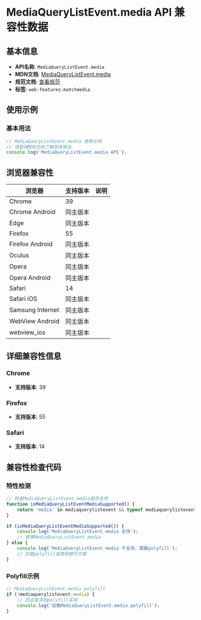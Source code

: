 # MediaQueryListEvent.media API 兼容性数据

## 基本信息

- **API名称**: `MediaQueryListEvent.media`
- **MDN文档**: [MediaQueryListEvent.media](https://developer.mozilla.org/docs/Web/API/MediaQueryListEvent/media)
- **规范文档**: [查看规范](https://drafts.csswg.org/cssom-view/#dom-mediaquerylistevent-media)
- **标签**: `web-features:matchmedia`

## 使用示例

### 基本用法

```javascript
// MediaQueryListEvent.media 使用示例
// 请查阅MDN文档了解具体用法
console.log('MediaQueryListEvent.media API');
```

## 浏览器兼容性

| 浏览器 | 支持版本 | 说明 |
|--------|----------|------|
| Chrome | 39 |  |
| Chrome Android | 同主版本 |  |
| Edge | 同主版本 |  |
| Firefox | 55 |  |
| Firefox Android | 同主版本 |  |
| Oculus | 同主版本 |  |
| Opera | 同主版本 |  |
| Opera Android | 同主版本 |  |
| Safari | 14 |  |
| Safari iOS | 同主版本 |  |
| Samsung Internet | 同主版本 |  |
| WebView Android | 同主版本 |  |
| webview_ios | 同主版本 |  |

## 详细兼容性信息

### Chrome

- **支持版本**: 39

### Firefox

- **支持版本**: 55

### Safari

- **支持版本**: 14

## 兼容性检查代码

### 特性检测

```javascript
// 检查MediaQueryListEvent.media是否支持
function isMediaQueryListEventMediaSupported() {
    return 'media' in mediaquerylistevent && typeof mediaquerylistevent.media === 'function';
}

if (isMediaQueryListEventMediaSupported()) {
    console.log('MediaQueryListEvent.media 支持');
    // 使用MediaQueryListEvent.media
} else {
    console.log('MediaQueryListEvent.media 不支持，需要polyfill');
    // 加载polyfill或使用替代方案
}
```

### Polyfill示例

```javascript
// MediaQueryListEvent.media polyfill
if (!mediaquerylistevent.media) {
    // 在这里添加polyfill实现
    console.log('加载MediaQueryListEvent.media polyfill');
}
```

